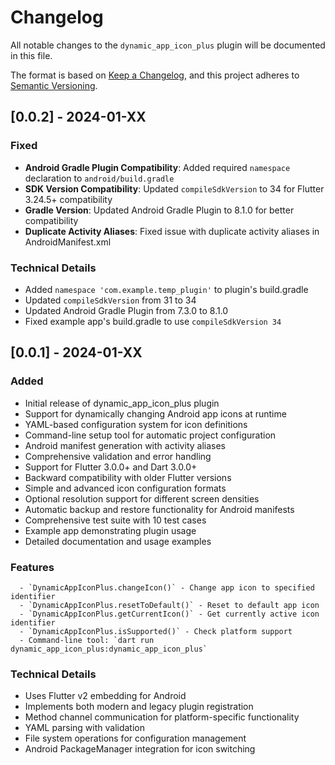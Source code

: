 # Changelog

All notable changes to the `dynamic_app_icon_plus` plugin will be documented in this file.

The format is based on [Keep a Changelog](https://keepachangelog.com/en/1.0.0/),
and this project adheres to [Semantic Versioning](https://semver.org/spec/v2.0.0.html).

## [0.0.2] - 2024-01-XX

### Fixed
- **Android Gradle Plugin Compatibility**: Added required `namespace` declaration to `android/build.gradle`
- **SDK Version Compatibility**: Updated `compileSdkVersion` to 34 for Flutter 3.24.5+ compatibility
- **Gradle Version**: Updated Android Gradle Plugin to 8.1.0 for better compatibility
- **Duplicate Activity Aliases**: Fixed issue with duplicate activity aliases in AndroidManifest.xml

### Technical Details
- Added `namespace 'com.example.temp_plugin'` to plugin's build.gradle
- Updated `compileSdkVersion` from 31 to 34
- Updated Android Gradle Plugin from 7.3.0 to 8.1.0
- Fixed example app's build.gradle to use `compileSdkVersion 34`

## [0.0.1] - 2024-01-XX

### Added
- Initial release of dynamic_app_icon_plus plugin
- Support for dynamically changing Android app icons at runtime
- YAML-based configuration system for icon definitions
- Command-line setup tool for automatic project configuration
- Android manifest generation with activity aliases
- Comprehensive validation and error handling
- Support for Flutter 3.0.0+ and Dart 3.0.0+
- Backward compatibility with older Flutter versions
- Simple and advanced icon configuration formats
- Optional resolution support for different screen densities
- Automatic backup and restore functionality for Android manifests
- Comprehensive test suite with 10 test cases
- Example app demonstrating plugin usage
- Detailed documentation and usage examples

### Features
      - `DynamicAppIconPlus.changeIcon()` - Change app icon to specified identifier
      - `DynamicAppIconPlus.resetToDefault()` - Reset to default app icon
      - `DynamicAppIconPlus.getCurrentIcon()` - Get currently active icon identifier
      - `DynamicAppIconPlus.isSupported()` - Check platform support
      - Command-line tool: `dart run dynamic_app_icon_plus:dynamic_app_icon_plus`

### Technical Details
- Uses Flutter v2 embedding for Android
- Implements both modern and legacy plugin registration
- Method channel communication for platform-specific functionality
- YAML parsing with validation
- File system operations for configuration management
- Android PackageManager integration for icon switching
